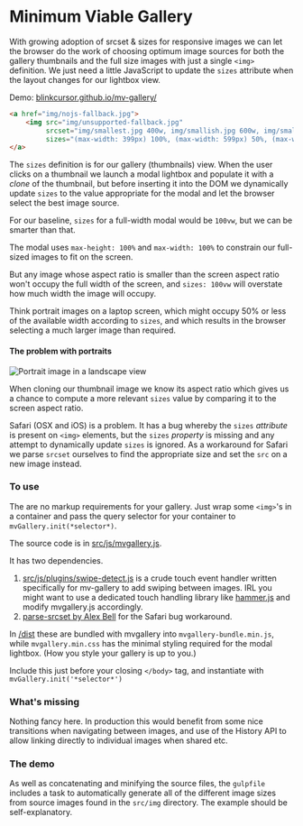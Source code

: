 # Minimum Viable Gallery

With growing adoption of srcset & sizes for responsive images we can let the browser do the work of choosing optimum image sources for both the gallery thumbnails and the full size images with just a single `<img>` definition. We just need a little JavaScript to update the `sizes` attribute when the layout changes for our lightbox view.

Demo: [blinkcursor.github.io/mv-gallery/](http://blinkcursor.github.io/mv-gallery/)


```html
<a href="img/nojs-fallback.jpg">
	<img src="img/unsupported-fallback.jpg" 
		 srcset="img/smallest.jpg 400w, img/smallish.jpg 600w, img/small.jpg 800w, img/medium.jpg 1000w, img/biggish.jpg 1200w, img/big.jpg 1400w, bigger.jpg 1800w, biggest.jpg 2400w" 
		 sizes="(max-width: 399px) 100%, (max-width: 599px) 50%, (max-width: 799px) 33.33%, 200px" alt="sample image">
</a>
```
The `sizes` definition is for our gallery (thumbnails) view. When the user clicks on a thumbnail we launch a modal lightbox and populate it with a *clone* of the thumbnail, but before inserting it into the DOM we dynamically update `sizes` to the value appropriate for the modal and let the browser select the best image source.

For our baseline, `sizes` for a full-width modal would be `100vw`, but we can be smarter than that.

The modal uses `max-height: 100%` and `max-width: 100%` to constrain our full-sized images to fit on the screen. 

But any image whose aspect ratio is smaller than the screen aspect ratio won't occupy the full width of the screen, and `sizes: 100vw` will overstate how much width the image will occupy.

Think portrait images on a laptop screen, which might occupy 50% or less of the available width according to `sizes`, and which results in the browser selecting a much larger image than required.

#### The problem with portraits
![Portrait image in a landscape view](/img/portrait.jpg)

When cloning our thumbnail image we know its aspect ratio which gives us a chance to compute a more relevant `sizes` value by comparing it to the screen aspect ratio.

Safari (OSX and iOS) is a problem. It has a bug whereby the `sizes` *attribute* is present on `<img>` elements, but the `sizes` *property* is missing and any attempt to dynamically update `sizes` is ignored. As a workaround for Safari we parse `srcset` ourselves to find the appropriate size and set the `src` on a new image instead.

### To use

The are no markup requirements for your gallery. Just wrap some `<img>`'s in a container and pass the query selector for your container to `mvGallery.init(*selector*)`.

The source code is in [src/js/mvgallery.js](src/js/mvgallery.js).

It has two dependencies.

1. [src/js/plugins/swipe-detect.js](src/js/plugins/swipe-detect.js) is a crude touch event handler written specifically for mv-gallery to add swiping between images. IRL you might want to use a dedicated touch handling library like [hammer.js](http://hammerjs.github.io) and modify mvgallery.js accordingly.
2. [parse-srcset by Alex Bell](https://github.com/albell/parse-srcset) for the Safari bug workaround.

In [/dist](/dist) these are bundled with mvgallery into `mvgallery-bundle.min.js`, while `mvgallery.min.css` has the minimal styling required for the modal lightbox. (How you style your gallery is up to you.)

Include this just before your closing `</body>` tag, and instantiate with `mvGallery.init('*selector*')` 

### What's missing
Nothing fancy here. In production this would benefit from some nice transitions when navigating between images, and use of the History API to allow linking directly to individual images when shared etc.

### The demo
As well as concatenating and minifying the source files, the `gulpfile` includes a task to automatically generate all of the different image sizes from source images found in the `src/img` directory. The example should be self-explanatory.